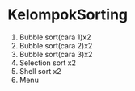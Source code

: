# KelompokSorting
1. Bubble sort(cara 1)x2
2. Bubble sort(cara 2)x2
3. Bubble sort(cara 3)x2
4. Selection sort x2
5. Shell sort x2
6. Menu
